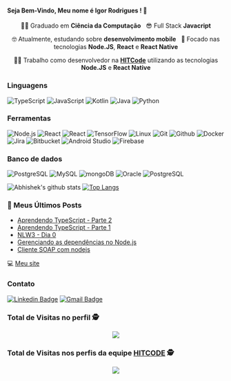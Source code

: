 
<h4>
  Seja Bem-Vindo, Meu nome é Igor Rodrigues ! 🤳️
</h4>
<p align="center">
  👨‍🎓️ Graduado em <b>Ciência da Computação</b> &nbsp; 😎️ Full Stack <b>Javacript</b>
</p>
<p align="center">
  🤓️ Atualmente, estudando sobre <b>desenvolvimento mobile</b> &nbsp; 🎯  Focado nas tecnologias <b>Node.JS</b>, <b>React</b> e <b>React Native</b>
</p>
<p align="center">
  👨‍💻️ Trabalho como desenvolvedor na <a href="https://hitcode.com.br/"><b>HITCode</b></a> utilizando as tecnologias <b>Node.JS</b> e <b>React Native</b>
</p>

### Linguagens

![TypeScript](https://img.shields.io/badge/-TypeScript-000?&logo=TypeScript&logoColor=007ACC)
![JavaScript](https://img.shields.io/badge/-JavaScript-000?&logo=JavaScript&logoColor=ddc508)
![Kotlin](https://img.shields.io/badge/-Kotlin-000?&logo=Kotlin&logoColor=f88728)
![Java](https://img.shields.io/badge/-Java-000?&logo=Java&logoColor=007396)
![Python](https://img.shields.io/badge/-Python-000?&logo=python)

### Ferramentas

![Node.js](https://img.shields.io/badge/-Node.js-000?&logo=node.js)
![React](https://img.shields.io/badge/-React-000?&logo=React)
![React](https://img.shields.io/badge/-React%20Native-000?&logo=React&logoColor=00d7fe)
![TensorFlow](https://img.shields.io/badge/-TensorFlow-000?&logo=TensorFlow&logoColor=e35a2b)
![Linux](https://img.shields.io/badge/-Linux-000?&logo=Linux&logoColor=FCC624)
![Git](https://img.shields.io/badge/-Git-000?&logo=Git&logoColor=f05033)
![Github](https://img.shields.io/badge/-Github-000?&logo=GitHub&logoColor=ffffff)
![Docker](https://img.shields.io/badge/-Docker-000?&logo=Docker)
![Jira](https://img.shields.io/badge/-Jira-000?&logo=Jira-Software&logoColor=0052CC)
![Bitbucket](https://img.shields.io/badge/-Bitbucket-000?&logo=Bitbucket&logoColor=0558d2)
![Android Studio](https://img.shields.io/badge/-AndroidStudio-000?&logo=Android&logoColor=86b950)
![Firebase](https://img.shields.io/badge/-Firebase-000?&logo=Firebase&logoColor=ffca44)

### Banco de dados

![PostgreSQL](https://img.shields.io/badge/-PostgreSQL-000?&logo=Postgresql&logoColor=316192)
![MySQL](https://img.shields.io/badge/-MySQL-000?&logo=Mysql&logoColor=50bffa)
![mongoDB](https://img.shields.io/badge/-mongoDB-000?&logo=Mongodb&logoColor=10aa50)
![Oracle](https://img.shields.io/badge/-ORACLE-000?&logo=Oracle&logoColor=ee2d32)
![PostgreSQL](https://img.shields.io/badge/-PostgreSQL-000?&logo=Postgresql&logoColor=316192)

  

![Abhishek's github stats](https://github-readme-stats.vercel.app/api?username=igorsteixeira94&show_icons=true&hide_border=true&theme=dracula)
[![Top Langs](https://github-readme-stats.vercel.app/api/top-langs/?username=igorsteixeira94&layout=compact&theme=dracula)](https://github.com/anuraghazra/github-readme-stats)

### 📕 Meus Últimos Posts

<!-- BLOG:START -->
- [Aprendendo TypeScript - Parte 2](https://www.igorteixeira.com.br/aprendendo-typescript-parte-2/)
- [Aprendendo TypeScript - Parte 1](https://www.igorteixeira.com.br/aprendendo-typescript-parte-1/)
- [NLW3 - Dia 0](https://www.igorteixeira.com.br/nlw3-dia-0/)
- [Gerenciando as dependências no Node.js](https://www.igorteixeira.com.br/gerenciando-as-dependências-no-node-js/)
- [Cliente SOAP com nodejs](https://www.igorteixeira.com.br/cliente-soap-com-nodejs/)
<!-- BLOG:END -->

💻️ [Meu site](https://igorteixeira.com.br)


### Contato
[![Linkedin Badge](https://img.shields.io/badge/-Igor%20Rodrigues-6633cc?style=flat-square&logo=Linkedin&logoColor=white&link=https://www.linkedin.com/in/igorsteixeira94/)](https://www.linkedin.com/in/igorsteixeira94/) 
[![Gmail Badge](https://img.shields.io/badge/igorsteixeira94@gmail.com-6633cc?style=flat-square&logo=Gmail&logoColor=white&link=mailto:igorsteixeira94@gmail.com)](mailto:igorsteixeira94@gmail.com) 


 ### Total de Visitas no perfil :detective: <br>
 <p align="center"> 
   <img alingn="center" src="https://profile-counter.glitch.me/igorsteixeira94/count.svg" />
 </p>

 ### Total de Visitas nos perfis da equipe <a href="https://hitcode.com.br/"><b>HITCODE</b></a> :detective: <br>
 <p align="center"> 
   <img alingn="center" src="https://profile-counter.glitch.me/hitcode/count.svg" />
</p>


